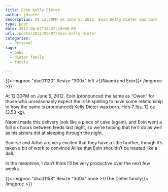 ```yaml
---
title: Eoin Kelly Dieter
author: jdieter
description: At 12:30PM on June 5, 2012, Eoin Kelly Dieter was born
type: post
date: 2012-06-07T18:47:28+00:00
url: /posts/2012/06/07/eoin-kelly-dieter
categories:
  - Personal
tags:
  - baby
  - dieter family
  - family

---
```

{{< imgproc "dsc01120" Resize "300x" left >}}Naomi and Eoin{{< /imgproc >}}

At 12:30PM on June 5, 2012, Eoin (pronounced the same as &#8220;Owen&#8221; for those who unreasonably expect the Irish spelling to have some relationship to how the name is pronounced) Kelly Dieter was born. He&#8217;s 7 lbs, 12 oz (3.53 kg).

Naomi made this delivery look like a piece of cake (again), and Eoin went a full six hours between feeds last night, so we&#8217;re hoping that he&#8217;ll do as well as his sisters did at sleeping through the night.

Saoirse and Ailíse are very excited that they have a little brother, though it&#8217;s taken a bit of work to convince Ailíse that Eoin shouldn&#8217;t be treated like a doll.

In the meantime, I don&#8217;t think I&#8217;ll be very productive over the next few weeks.

{{< imgproc "dsc01158" Resize "300x" none >}}The Dieter family{{< /imgproc >}}
